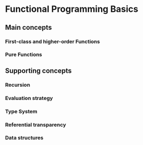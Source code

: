 # Functional Programming Basics

## Main concepts

### First-class and higher-order Functions

### Pure Functions

## Supporting concepts

### Recursion

### Evaluation strategy

### Type System

### Referential transparency

### Data structures
